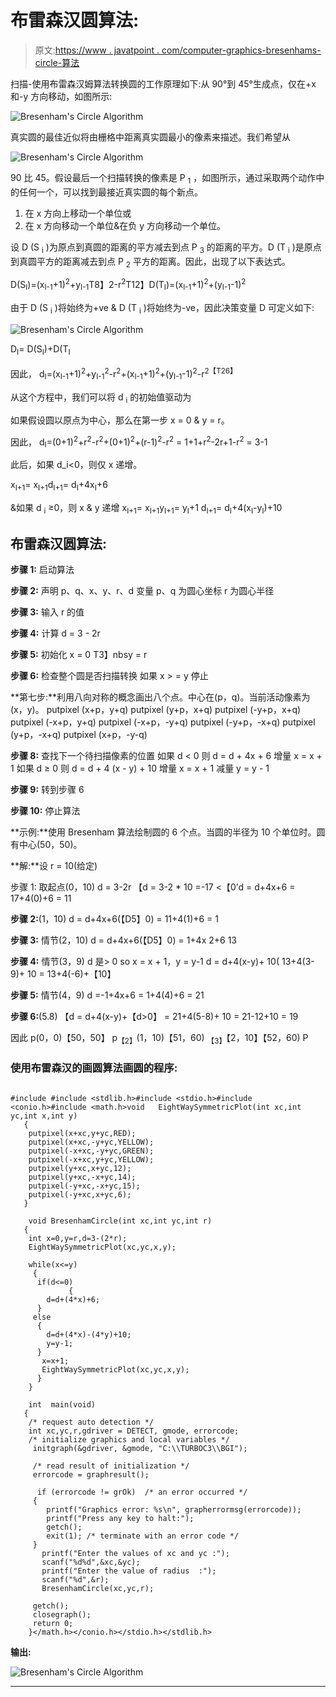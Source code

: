 # 布雷森汉圆算法:

> 原文:[https://www . javatpoint . com/computer-graphics-bresenhams-circle-算法](https://www.javatpoint.com/computer-graphics-bresenhams-circle-algorithm)

扫描-使用布雷森汉姆算法转换圆的工作原理如下:从 90°到 45°生成点，仅在+x 和-y 方向移动，如图所示:

![Bresenham's Circle Algorithm](../Images/1fd44fa82ccb21d8d657ad89000a804d.png)

真实圆的最佳近似将由栅格中距离真实圆最小的像素来描述。我们希望从

![Bresenham's Circle Algorithm](../Images/e0cfe593167b661486bebfc168b8be7c.png)

90 比 45。假设最后一个扫描转换的像素是 P <sub>1</sub> ，如图所示，通过采取两个动作中的任何一个，可以找到最接近真实圆的每个新点。

1.  在 x 方向上移动一个单位或
2.  在 x 方向移动一个单位&在负 y 方向移动一个单位。

设 D (S <sub>i</sub> )为原点到真圆的距离的平方减去到点 P <sub>3</sub> 的距离的平方。D (T <sub>i</sub> )是原点到真圆平方的距离减去到点 P <sub>2</sub> 平方的距离。因此，出现了以下表达式。

D(S<sub>I</sub>)=(x<sub>I-1</sub>+1)<sup>2</sup>+y<sub>I-1</sub>T8】2-r<sup>2</sup>T12】D(T<sub>I</sub>)=(x<sub>I-1</sub>+1)<sup>2</sup>+(y<sub>I-1</sub>-1)<sup>2</sup>

由于 D (S <sub>i</sub> )将始终为+ve & D (T <sub>i</sub> )将始终为-ve，因此决策变量 D 可定义如下:

![Bresenham's Circle Algorithm](../Images/31508ffe31c0170735d94e742fbc74f7.png)

D<sub>I</sub>= D(S<sub>I</sub>)+D(T<sub>I</sub>

因此，
d<sub>I</sub>=(x<sub>I-1</sub>+1)<sup>2</sup>+y<sub>I-1</sub><sup>2</sup>-r<sup>2</sup>+(x<sub>I-1</sub>+1)<sup>2</sup>+(y<sub>I-1</sub>-1)<sup>2</sup>-r<sup>2【T26】</sup>

从这个方程中，我们可以将 d <sub>i</sub> 的初始值驱动为

如果假设圆以原点为中心，那么在第一步 x = 0 & y = r。

因此，
d<sub>I</sub>=(0+1)<sup>2</sup>+r<sup>2</sup>-r<sup>2</sup>+(0+1)<sup>2</sup>+(r-1)<sup>2</sup>-r<sup>2</sup>
= 1+1+r<sup>2</sup>-2r+1-r<sup>2</sup>
= 3-1

此后，如果 d_i<0，则仅 x 递增。

x<sub>I+1</sub>= x<sub>I+1</sub>d<sub>I+1</sub>= d<sub>I</sub>+4x<sub>I</sub>+6

&如果 d <sub>i</sub> ≥0，则 x & y 递增
x<sub>I+1</sub>= x<sub>I+1</sub>y<sub>I+1</sub>= y<sub>I</sub>+1
d<sub>I+1</sub>= d<sub>I</sub>+4(x<sub>I</sub>-y<sub>I</sub>)+10

## 布雷森汉圆算法:

**步骤 1:** 启动算法

**步骤 2:** 声明 p、q、x、y、r、d 变量
p、q 为圆心坐标
r 为圆心半径

**步骤 3:** 输入 r 的值

**步骤 4:** 计算 d = 3 - 2r

**步骤 5:** 初始化 x = 0
T3】nbsy = r

**步骤 6:** 检查整个圆是否扫描转换
如果 x > = y
停止

**第七步:**利用八向对称的概念画出八个点。中心在(p，q)。当前活动像素为(x，y)。
putpixel (x+p，y+q)
putpixel (y+p，x+q)
putpixel (-y+p，x+q)
putpixel (-x+p，y+q)
putpixel (-x+p，-y+q)
putpixel (-y+p，-x+q)
putpixel (y+p，-x+q)
putpixel (x+p，-y-q)

**步骤 8:** 查找下一个待扫描像素的位置
如果 d < 0
则 d = d + 4x + 6
增量 x = x + 1
如果 d ≥ 0
则 d = d + 4 (x - y) + 10
增量 x = x + 1
减量 y = y - 1

**步骤 9:** 转到步骤 6

**步骤 10:** 停止算法

**示例:**使用 Bresenham 算法绘制圆的 6 个点。当圆的半径为 10 个单位时。圆有中心(50，50)。

**解:**设 r = 10(给定)

步骤 1: 取起点(0，10)
d = 3-2r
【d = 3-2 * 10 =-17
<【0’d = d+4x+6
= 17+4(0)+6
= 11

**步骤 2:**(1，10)
d = d+4x+6(【D5】0)
= 11+4(1)+6
= 1

**步骤 3:** 情节(2，10)
d = d+4x+6(【D5】0)
= 1+4x 2+6
13

**步骤 4:** 情节(3，9) d 是> 0 so x = x + 1，y = y-1
d = d+4(x-y)+
10(
13+4(3-9)+
10 = 13+4(-6)+【10】

**步骤 5:** 情节(4，9)
d =-1+4x+6
= 1+4(4)+6
= 21

**步骤 6:**(5.8)
【d = d+4(x-y)+【d>0】
= 21+4(5-8)+
10 = 21-12+10 = 19

因此 p(0，0)【50，50】
p<sub>【2】</sub>(1，10)【51，60)
<sub>【3】</sub>【2，10】【52，60)
P

### 使用布雷森汉的画圆算法画圆的程序:

```

#include #include <stdlib.h>#include <stdio.h>#include <conio.h>#include <math.h>void	EightWaySymmetricPlot(int xc,int yc,int x,int y)
   {
	putpixel(x+xc,y+yc,RED);
	putpixel(x+xc,-y+yc,YELLOW);
	putpixel(-x+xc,-y+yc,GREEN);
	putpixel(-x+xc,y+yc,YELLOW);
	putpixel(y+xc,x+yc,12);
	putpixel(y+xc,-x+yc,14);
	putpixel(-y+xc,-x+yc,15);
	putpixel(-y+xc,x+yc,6);
   }

    void BresenhamCircle(int xc,int yc,int r)
   {
	int x=0,y=r,d=3-(2*r);
	EightWaySymmetricPlot(xc,yc,x,y);

	while(x<=y)
     {
	  if(d<=0)
             {
	    d=d+(4*x)+6;
	  }
	 else
	  {
	    d=d+(4*x)-(4*y)+10;
	    y=y-1;
	  }
	   x=x+1;
	   EightWaySymmetricPlot(xc,yc,x,y);
      }
    }

    int  main(void)
   {
	/* request auto detection */
	int xc,yc,r,gdriver = DETECT, gmode, errorcode;
	/* initialize graphics and local variables */
	 initgraph(&gdriver, &gmode, "C:\\TURBOC3\\BGI");

	 /* read result of initialization */
	 errorcode = graphresult();

	  if (errorcode != grOk)  /* an error occurred */
	 {
		printf("Graphics error: %s\n", grapherrormsg(errorcode));
		printf("Press any key to halt:");
		getch();
		exit(1); /* terminate with an error code */
	 }
	   printf("Enter the values of xc and yc :");
	   scanf("%d%d",&xc,&yc);
	   printf("Enter the value of radius  :");
	   scanf("%d",&r);
	   BresenhamCircle(xc,yc,r);

	 getch();
	 closegraph();
	 return 0;
    }</math.h></conio.h></stdio.h></stdlib.h> 
```

**输出:**

![Bresenham's Circle Algorithm](../Images/fdaa0c04ecfc5da3b96ee23b70e7c456.png)

* * *